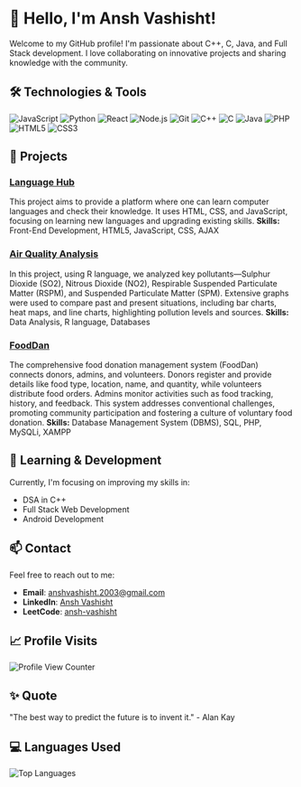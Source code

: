 # 👋 Hello, I'm Ansh Vashisht!

Welcome to my GitHub profile! I'm passionate about C++, C, Java, and Full Stack development. I love collaborating on innovative projects and sharing knowledge with the community. 

## 🛠️ Technologies & Tools

![JavaScript](https://img.shields.io/badge/-JavaScript-F7DF1E?style=flat&logo=javascript&logoColor=black)
![Python](https://img.shields.io/badge/-Python-3776AB?style=flat&logo=python&logoColor=white)
![React](https://img.shields.io/badge/-React-61DAFB?style=flat&logo=react&logoColor=black)
![Node.js](https://img.shields.io/badge/-Node.js-339933?style=flat&logo=node.js&logoColor=white)
![Git](https://img.shields.io/badge/-Git-F05032?style=flat&logo=git&logoColor=white)
![C++](https://img.shields.io/badge/-C%2B%2B-00599C?style=flat&logo=cplusplus&logoColor=white)
![C](https://img.shields.io/badge/-C-A8B9CC?style=flat&logo=c&logoColor=white)
![Java](https://img.shields.io/badge/-Java-007396?style=flat&logo=java&logoColor=white)
![PHP](https://img.shields.io/badge/-PHP-777BB4?style=flat&logo=php&logoColor=white)
![HTML5](https://img.shields.io/badge/-HTML5-E34F26?style=flat&logo=html5&logoColor=white)
![CSS3](https://img.shields.io/badge/-CSS3-1572B6?style=flat&logo=css3&logoColor=white)

## 🔭 Projects

### [Language Hub](https://github.com/ansh-vashisht/LangHub.github.io)
This project aims to provide a platform where one can learn computer languages and check their knowledge. It uses HTML, CSS, and JavaScript, focusing on learning new languages and upgrading existing skills.
**Skills:** Front-End Development, HTML5, JavaScript, CSS, AJAX

### [Air Quality Analysis](https://github.com/ansh-vashisht/AirQuality.github.io)
In this project, using R language, we analyzed key pollutants—Sulphur Dioxide (SO2), Nitrous Dioxide (NO2), Respirable Suspended Particulate Matter (RSPM), and Suspended Particulate Matter (SPM). Extensive graphs were used to compare past and present situations, including bar charts, heat maps, and line charts, highlighting pollution levels and sources.
**Skills:** Data Analysis, R language, Databases

### [FoodDan](https://github.com/ansh-vashisht/foodDan.github.io)
The comprehensive food donation management system (FoodDan) connects donors, admins, and volunteers. Donors register and provide details like food type, location, name, and quantity, while volunteers distribute food orders. Admins monitor activities such as food tracking, history, and feedback. This system addresses conventional challenges, promoting community participation and fostering a culture of voluntary food donation.
**Skills:** Database Management System (DBMS), SQL, PHP, MySQLi, XAMPP

## 🌱 Learning & Development

Currently, I'm focusing on improving my skills in:
- DSA in C++
- Full Stack Web Development
- Android Development

## 📫 Contact

Feel free to reach out to me:
- **Email**: [anshvashisht.2003@gmail.com](mailto:anshvashisht.2003@gmail.com)
- **LinkedIn**: [Ansh Vashisht](https://www.linkedin.com/in/ansh-vashisht-1759681ba/)
- **LeetCode**: [ansh-vashisht](https://leetcode.com/u/ansh-vashisht/)


## 📈 Profile Visits

![Profile View Counter](https://komarev.com/ghpvc/?username=ansh-vashisht)

## ✨ Quote

"The best way to predict the future is to invent it." - Alan Kay


## 💻 Languages Used

![Top Languages](https://github-readme-stats.vercel.app/api/top-langs/?username=ansh-vashisht&layout=compact&theme=radical)
